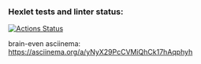 ### Hexlet tests and linter status:
[![Actions Status](https://github.com/Mirdalan-p/python-project-49/workflows/hexlet-check/badge.svg)](https://github.com/Mirdalan-p/python-project-49/actions)

brain-even asciinema:
https://asciinema.org/a/yNyX29PcCVMiQhCk17hAqphyh